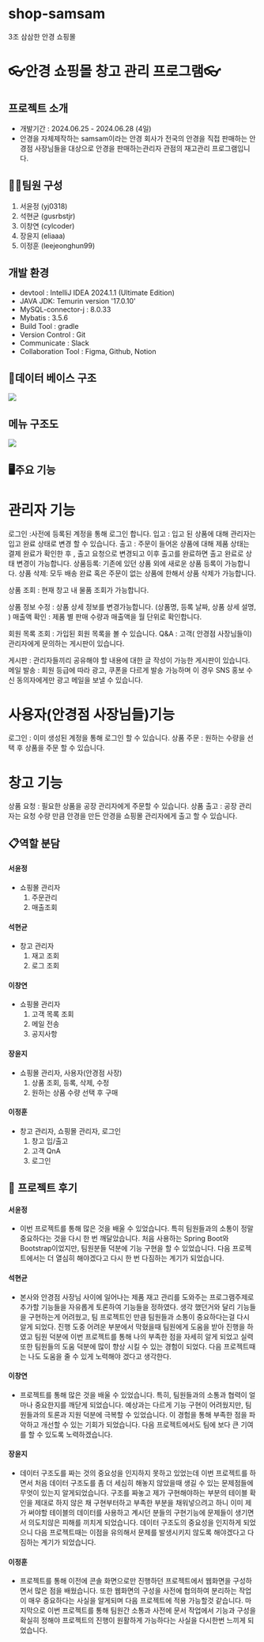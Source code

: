 # shop-samsam
3조 삼삼한 안경 쇼핑몰


# 👓안경 쇼핑몰 창고 관리 프로그램👓

## 프로젝트 소개
* 개발기간 : 2024.06.25 - 2024.06.28 (4일)
* 안경을 자체제작하는 samsam이라는 안경 회사가 전국의 안경을 직접 판매하는 안경점 사장님들을 대상으로 안경을 판매하는관리자 관점의 재고관리 프로그램입니다.

##  🙍‍♂️팀원 구성
1. 서윤정 (yj0318)
2. 석현균 (gusrbstjr)
3. 이창연 (cylcoder)
4. 장윤지 (eliaaa)
5. 이정훈 (leejeonghun99)

##  개발 환경
* devtool : IntelliJ IDEA 2024.1.1 (Ultimate Edition)
* JAVA JDK: Temurin version '17.0.10'
* MySQL-connector-j : 8.0.33
* Mybatis : 3.5.6
* Build Tool : gradle
* Version Control : Git
* Communicate : Slack
* Collaboration Tool : Figma, Github, Notion

## 🧮데이터 베이스 구조
<img src="https://github.com/ssg-240304-java2/shop-samsam/assets/116702048/9bae956f-3a28-47a6-a5f4-35cfbc613787">

## 메뉴 구조도 
<img src="https://github.com/ssg-240304-java2/shop-samsam/assets/116702048/a8e63340-89eb-4da5-acc0-0c7e555e6230">

## 🖥주요 기능
# 관리자 기능

로그인 :사전에 등록된 계정을 통해 로그인 합니다. 
입고 : 입고 된 상품에 대해 관리자는 입고 완료 상태로 변경 할 수 있습니다.
출고 : 주문이 들어온 상품에 대해 제품 상태는 결제 완료가 확인한 후 , 출고 요청으로 변경되고 이후  출고를 완료하면 출고 완료로 상태 변경이 가능합니다.
상품등록: 기존에 있던 상품 외에 새로운 상품 등록이 가능합니다.
상품 삭제: 모두 배송 완료 혹은 주문이 없는 상품에 한해서 상품 삭제가 가능합니다.

상품 조회 : 현재 창고 내 물품 조회가 가능합니다. 

상품 정보 수정 : 상품 상세 정보를 변경가능합니다. (상품명, 등록 날짜, 상품 상세 설명, )
매출액 확인 : 제품 별 판매 수량과 매출액을 월 단위로 확인합니다.

회원 목록 조회 : 가입된 회원 목록을 볼 수 있습니다.
Q&A : 고객( 안경점 사장님들이) 관리자에게 문의하는 게시판이 있습니다. 

게시판 : 관리자들끼리 공유해야 할 내용에 대한 글 작성이 가능한 게시판이 있습니다.
메일 발송 : 회원 등급에 따라 광고, 쿠폰을 다르게 발송 가능하며 이 경우  SNS 홍보 수신 동의자에게만 광고 메일을 보낼 수 있습니다.

# 사용자(안경점 사장님들)기능

로그인 : 이미 생성된 계정을 통해 로그인 할 수 있습니다.
상품 주문 : 원하는 수량을 선택 후 상품을 주문 할 수 있습니다.

# 창고 기능

상품 요청 :  필요한 상품을 공장 관리자에게 주문할 수 있습니다. 
상품 출고 : 공장 관리자는 요청 수량 만큼 안경을 만든 안경을 쇼핑몰 관리자에게 출고 할 수 있습니다.


## 📋역할 분담

#### 서윤정
* 쇼핑몰 관리자
  1. 주문관리
  2. 매출조회
  


#### 석현균
* 창고 관리자
  1. 재고 조회
  2. 로그 조회

#### 이창연
* 쇼핑몰 관리자
  1. 고객 목록 조회
  2. 메일 전송
  3. 공지사항

#### 장윤지
* 쇼핑몰 관리자, 사용자(안경점 사장)
  1. 상품 조회, 등록, 삭제, 수정
  2. 원하는 상품 수량 선택 후 구매

#### 이정훈
* 창고 관리자, 쇼핑몰 관리자, 로그인
  1. 창고 입/출고
  2. 고객 QnA
  3. 로그인

## 📕 프로젝트 후기

#### 서윤정
* 이번 프로젝트를 통해 많은 것을 배울 수 있었습니다. 특히 팀원들과의 소통이 정말 중요하다는 것을 다시 한 번 깨달았습니다.
  처음 사용하는 Spring Boot와 Bootstrap이었지만, 팀원분들 덕분에 기능 구현을 할 수 있었습니다. 다음 프로젝트에서는 더 열심히 해야겠다고 다시 한 번 다짐하는 계기가 되었습니다.
 
#### 석현균
* 본사와 안경점 사장님 사이에 일어나는 제품 재고 관리를 도와주는 프로그램주제로 추가할 기능들을
자유롭게 토론하여 기능들을 정하였다. 생각 했던거와 달리 기능들을 구현하는게 어려웠고,
팀 프로젝트인 만큼 팀원들과 소통이 중요하다는걸 다시 알게 되었다. 진행 도중 어려운 부분에서 막혔을때
팀원에게 도움을 받아 진행을 하였고 팀원 덕분에 이번 프로젝트를 통해 나의 부족한 점을 자세히 알게 되었고
실력 또한 팀원들의 도움 덕분에 많이 향상 시킬 수 있는 경험이 되었다.
다음 프로젝트때는 나도 도움을 줄 수 있게 노력해야 겠다고 생각한다.
 
#### 이창연
* 프로젝트를 통해 많은 것을 배울 수 있었습니다. 특히, 팀원들과의 소통과 협력이 얼마나 중요한지를 깨닫게 되었습니다.
예상과는 다르게 기능 구현이 어려웠지만, 팀원들과의 토론과 지원 덕분에 극복할 수 있었습니다.
이 경험을 통해 부족한 점을 파악하고 개선할 수 있는 기회가 되었습니다.
다음 프로젝트에서도 팀에 보다 큰 기여를 할 수 있도록 노력하겠습니다.

#### 장윤지
* 데이터 구조도를 짜는 것의 중요성을 인지하지 못하고 있었는데 이번 프로젝트를 하면서 처음 데이터 구조도를 좀 더 세심히 해놓지 않았을때 생길 수 있는 문제점들에 무엇이 있는지 알게되었습니다.
  구조를 짜놓고 제가 구현해야하는 부분의 테이블 확인을 제대로 하지 않은 채 구현부터하고 부족한 부분을 채워넣으려고 하니 이미 제가 써야할 테이블의 데이터를 사용하고 계시던 분들의 구현기능에 문제들이 생기면서 의도치않은 피해를 끼치게 되었습니다. 데이터 구조도의 중요성을 인지하게 되었으니 다음 프로젝트때는 이점을 유의해서 문제를 발생시키지 않도록 해야겠다고 다짐하는 계기가 되었습니다.
#### 이정훈
* 프로젝트를 통해 이전에 콘솔 화면으로만 진행하던 프로젝트에서 웹화면을 구성하면서 많은 점을 배웠습니다.
또한 웹화면의 구성을 사전에 협의하여 분리하는 작업이 매우 중요하다는 사실을 알게되며 다음 프로젝트에 적용 가능할것 같습니다.
마지막으로 이번 프로젝트를 통해 팀원간 소통과 사전에 문서 작업에서 기능과 구성을 확실히 정해야 프로젝트의 진행이 원활하게
가능하다는 사실을 다시한번 느끼게 되었습니다.
